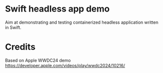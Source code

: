 # Swift headless app demo 
Aim at demonstrating and testing containerized headless application written in Swift.

# Credits
Based on Apple WWDC24 demo https://developer.apple.com/videos/play/wwdc2024/10216/
